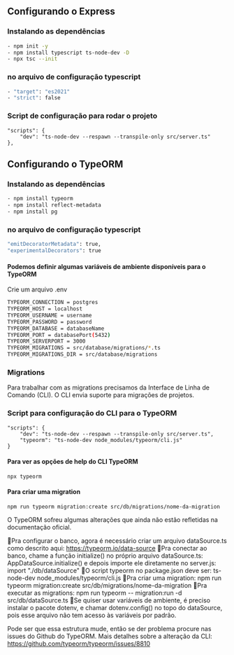 ## Configurando o Express

### Instalando as dependências

```bash
- npm init -y
- npm install typescript ts-node-dev -D
- npx tsc --init
```

### no arquivo de configuração typescript

```bash
- "target": "es2021"
- "strict": false
```

### Script de configuração para rodar o projeto

```script
"scripts": {
    "dev": "ts-node-dev --respawn --transpile-only src/server.ts"
},
```

## Configurando o TypeORM

### Instalando as dependências

```bash
- npm install typeorm
- npm install reflect-metadata
- npm install pg
```

### no arquivo de configuração typescript

```bash
"emitDecoratorMetadata": true,
"experimentalDecorators": true
```

#### Podemos definir algumas variáveis de ambiente disponíveis para o TypeORM

Crie um arquivo .env
```bash
TYPEORM_CONNECTION = postgres
TYPEORM_HOST = localhost
TYPEORM_USERNAME = username
TYPEORM_PASSWORD = password
TYPEORM_DATABASE = databaseName
TYPEORM_PORT = databasePort(5432)
TYPEORM_SERVERPORT = 3000
TYPEORM_MIGRATIONS = src/database/migrations/*.ts
TYPEORM_MIGRATIONS_DIR = src/database/migrations
```

### Migrations

Para trabalhar com as migrations precisamos da Interface de Linha de Comando (CLI). O CLI envia suporte para migrações de projetos.

### Script para configuração do CLI para o TypeORM

```script
"scripts": {
    "dev": "ts-node-dev --respawn --transpile-only src/server.ts",
    "typeorm": "ts-node-dev node_modules/typeorm/cli.js"
}
```

#### Para ver as opções de help do CLI TypeORM

```script
npx typeorm
```

#### Para criar uma migration

```script
npm run typeorm migration:create src/db/migrations/nome-da-migration
```

O TypeORM sofreu algumas alterações que ainda não estão refletidas na documentação oficial.

🔹Pra configurar o banco, agora é necessário criar um arquivo dataSource.ts como descrito aqui: https://typeorm.io/data-source
🔹Pra conectar ao banco, chame a função initialize() no próprio arquivo dataSource.ts:   AppDataSource.initialize()  e depois importe ele diretamente no server.js:   import "./db/dataSource"
🔹O script typeorm no package.json deve ser:  ts-node-dev  node_modules/typeorm/cli.js
🔹Pra criar uma migration:   npm run typeorm migration:create src/db/migrations/nome-da-migration
🔹Pra executar as migrations:   npm run typeorm -- migration:run -d src/db/dataSource.ts
🔹Se quiser usar variáveis de ambiente, é preciso instalar o pacote dotenv, e chamar dotenv.config() no topo do dataSource, pois esse arquivo não tem acesso às variáveis por padrão.

Pode ser que essa estrutura mude, então se der problema procure nas issues do Github do TypeORM. 
Mais detalhes sobre a alteração da CLI: https://github.com/typeorm/typeorm/issues/8810
